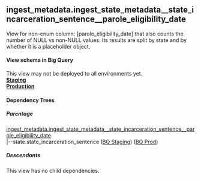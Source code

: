 ## ingest_metadata.ingest_state_metadata__state_incarceration_sentence__parole_eligibility_date
View for non-enum column: [parole_eligibility_date]
 that also counts the number of NULL vs non-NULL values. Its results are split by state
 and by whether it is a placeholder object.

#### View schema in Big Query
This view may not be deployed to all environments yet.<br/>
[**Staging**](https://console.cloud.google.com/bigquery?pli=1&p=recidiviz-staging&page=table&project=recidiviz-staging&d=ingest_metadata&t=ingest_state_metadata__state_incarceration_sentence__parole_eligibility_date)
<br/>
[**Production**](https://console.cloud.google.com/bigquery?pli=1&p=recidiviz-123&page=table&project=recidiviz-123&d=ingest_metadata&t=ingest_state_metadata__state_incarceration_sentence__parole_eligibility_date)
<br/>

#### Dependency Trees

##### Parentage
[ingest_metadata.ingest_state_metadata\__state_incarceration_sentence\__parole_eligibility_date](../ingest_metadata/ingest_state_metadata__state_incarceration_sentence__parole_eligibility_date.md) <br/>
|--state.state_incarceration_sentence ([BQ Staging](https://console.cloud.google.com/bigquery?pli=1&p=recidiviz-staging&page=table&project=recidiviz-staging&d=state&t=state_incarceration_sentence)) ([BQ Prod](https://console.cloud.google.com/bigquery?pli=1&p=recidiviz-123&page=table&project=recidiviz-123&d=state&t=state_incarceration_sentence)) <br/>


##### Descendants
This view has no child dependencies.
